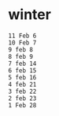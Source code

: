 # winter

~~~
11 Feb 6
10 Feb 7
9 feb 8
8 feb 9
7 feb 14
6 feb 15
5 feb 16
4 feb 21
3 feb 22
2 feb 23
1 Feb 28
~~~

